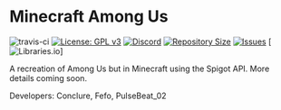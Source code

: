 # Minecraft Among Us
![travis-ci](https://travis-ci.org/Ponclure/Minecraft-Among-Us.svg?branch=main)
[![License: GPL v3](https://img.shields.io/badge/License-GPLv3-blue.svg)](https://www.gnu.org/licenses/gpl-3.0)
[![Discord](https://img.shields.io/discord/775376080546693120.svg?label=discord&logo=discord)](https://discord.gg/d7qfcUwhex)
[![Repository Size](https://img.shields.io/github/languages/code-size/Ponclure/Minecraft-Among-Us)](https://github.com/Ponclure/Minecraft-Among-Us)
[![Issues](https://img.shields.io/github/issues/Ponclure/Minecraft-Among-Us)](https://github.com/Ponclure/Minecraft-Among-Us/issues)
[![Libraries.io](https://img.shields.io/librariesio/release/)]

A recreation of Among Us but in Minecraft using the Spigot API. More details coming soon.

Developers: Conclure, Fefo, PulseBeat_02
